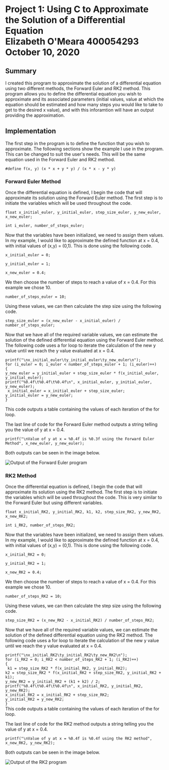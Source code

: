 # **Project 1: Using C to Approximate the Solution of a Differential Equation** <br> Elizabeth O'Meara 400054293 <br> October 10, 2020

## Summary
I created this program to approximate the solution of a differential equation using two different methods, the Forward Euler and RK2 method. This program allows you to define the differential equation you wish to approximate and its associated parameters (initial values, value at which the equation should be estimated and how many steps you would like to take to get to the desired x value), and with this inforamtion will have an output providing the approximation.

## Implementation
The first step in the program is to define the function that you wish to approximate. The following sections show the example I use in the program. This can be changed to suit the user's needs. This will be the same equation used in the Forward Euler and RK2 method.

``` #define f(x, y) (x * x + y * y) / (x * x - y * y) ```

### Forward Euler Method
Once the differential equation is defined, I begin the code that will approximate its solution using the Forward Euler method. The first step is to initiate the variables which will be used throughout the code.

``` float x_initial_euler, y_initial_euler, step_size_euler, y_new_euler, x_new_euler; ``` 

``` int i_euler, number_of_steps_euler; ```
<br>

Now that the variables have been initialized, we need to assign them values. In my example, I would like to approximate the defined function at x = 0.4, with initial values of (x,y) = (0,1). This is done using the following code.

``` x_initial_euler = 0; ```

``` y_initial_euler = 1; ```

``` x_new_euler = 0.4; ```
<br>

We then choose the number of steps to reach a value of x = 0.4. For this example we chose 10. 

``` number_of_steps_euler = 10; ```
<br> 

Using these values, we can then calculate the step size using the following code. 

``` step_size_euler = (x_new_euler - x_initial_euler) / number_of_steps_euler; ```
<br>

Now that we have all of the required variable values, we can estimate the solution of the defined differential equation using the Forward Euler method. The following code uses a for loop to iterate the calculation of the new y value until we reach the y value evaluated at x = 0.4. 

``` printf("\nx_initial_euler\ty_initial_euler\ty_new_euler\n"); ```
    <br>
    ```for (i_euler = 0; i_euler < number_of_steps_euler + 1; (i_euler)++)```
    <br>
    ```{```
        <br>
        ``` y_new_euler = y_initial_euler + step_size_euler * f(x_initial_euler, y_initial_euler); ```
        <br>
        ``` printf("%0.4f\t%0.4f\t%0.4f\n", x_initial_euler, y_initial_euler, y_new_euler); ```
        <br>
        ``` x_initial_euler = x_initial_euler + step_size_euler;```
        <br>
        ``` y_initial_euler = y_new_euler; ```
        <br>
    ``` } ```
<br>

This code outputs a table containing the values of each iteration of the for loop. 
<br>

The last line of code for the Forward Euler method outputs a string telling you the value of y at x = 0.4. 

``` printf("\nValue of y at x = %0.4f is %0.3f using the Forward Euler Method", x_new_euler, y_new_euler); ```
<br>

Both outputs can be seen in the image below.

![Output of the Forward Euler program](euleroutput.jpg)

### RK2 Method
Once the differential equation is defined, I begin the code that will approximate its solution using the RK2 method. The first step is to initiate the variables which will be used throughout the code. This is very similar to the Forward Euler but using different variables.

``` float x_initial_RK2, y_initial_RK2, k1, k2, step_size_RK2, y_new_RK2, x_new_RK2; ```
<br>

``` int i_RK2, number_of_steps_RK2; ```
<br>

Now that the variables have been initialized, we need to assign them values. In my example, I would like to approximate the defined function at x = 0.4, with initial values of (x,y) = (0,1). This is done using the following code.

``` x_initial_RK2 = 0; ```
<br>

``` y_initial_RK2 = 1; ```
<br> 

``` x_new_RK2 = 0.4; ```
<br>

We then choose the number of steps to reach a value of x = 0.4. For this example we chose 10. 

``` number_of_steps_RK2 = 10;  ```
<br>

Using these values, we can then calculate the step size using the following code.

``` step_size_RK2 = (x_new_RK2 - x_initial_RK2) / number_of_steps_RK2; ```
<br>

Now that we have all of the required variable values, we can estimate the solution of the defined differential equation using the RK2 method. The following code uses a for loop to iterate the calculation of the new y value until we reach the y value evaluated at x = 0.4. 

``` printf("\nx_initial_RK2\ty_initial_RK2\ty_new_RK2\n"); ```
<br>
``` for (i_RK2 = 0; i_RK2 < number_of_steps_RK2 + 1; (i_RK2)++) ```
<br>
```{```
<br>
``` k1 = step_size_RK2 * f(x_initial_RK2, y_initial_RK2);```
<br>
``` k2 = step_size_RK2 * f(x_initial_RK2 + step_size_RK2, y_initial_RK2 + k1); ```
<br>
``` y_new_RK2 = y_initial_RK2 + (k1 + k2) / 2; ```
<br>
``` printf("%0.4f\t%0.4f\t%0.4f\n", x_initial_RK2, y_initial_RK2, y_new_RK2); ```
<br>
``` x_initial_RK2 = x_initial_RK2 + step_size_RK2; ```
<br>
``` y_initial_RK2 = y_new_RK2; ```
<br>
``` } ```
<br>
This code outputs a table containing the values of each iteration of the for loop. 
<br>

The last line of code for the RK2 method outputs a string telling you the value of y at x = 0.4. 

``` printf("\nValue of y at x = %0.4f is %0.4f using the RK2 method", x_new_RK2, y_new_RK2); ```
<br>

Both outputs can be seen in the image below.

![Output of the RK2 program](rk2output.jpg)
